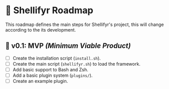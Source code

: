 # 📌 Shellifyr Roadmap

This roadmap defines the main steps for Shellifyr's project, this will change according to the its development.

## 🔄 **v0.1:** MVP *(Minimum Viable Product)*
- [ ] Create the installation script (`install.sh`).
- [ ] Create the main script (`shellifyr.sh`) to load the framework.
- [ ] Add basic support to Bash and Zsh.
- [ ] Add a basic plugin system (`plugins/`).
- [ ] Create an example plugin.
